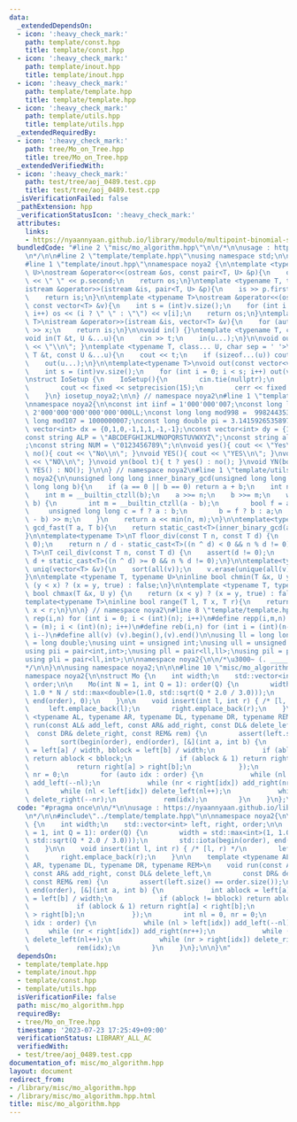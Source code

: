 ```yaml
---
data:
  _extendedDependsOn:
  - icon: ':heavy_check_mark:'
    path: template/const.hpp
    title: template/const.hpp
  - icon: ':heavy_check_mark:'
    path: template/inout.hpp
    title: template/inout.hpp
  - icon: ':heavy_check_mark:'
    path: template/template.hpp
    title: template/template.hpp
  - icon: ':heavy_check_mark:'
    path: template/utils.hpp
    title: template/utils.hpp
  _extendedRequiredBy:
  - icon: ':heavy_check_mark:'
    path: tree/Mo_on_Tree.hpp
    title: tree/Mo_on_Tree.hpp
  _extendedVerifiedWith:
  - icon: ':heavy_check_mark:'
    path: test/tree/aoj_0489.test.cpp
    title: test/tree/aoj_0489.test.cpp
  _isVerificationFailed: false
  _pathExtension: hpp
  _verificationStatusIcon: ':heavy_check_mark:'
  attributes:
    links:
    - https://nyaannyaan.github.io/library/modulo/multipoint-binomial-sum.hpp
  bundledCode: "#line 2 \"misc/mo_algorithm.hpp\"\n\n/*\n\nusage : https://nyaannyaan.github.io/library/modulo/multipoint-binomial-sum.hpp\n\
    \n*/\n\n#line 2 \"template/template.hpp\"\nusing namespace std;\n\n#include<bits/stdc++.h>\n\
    #line 1 \"template/inout.hpp\"\nnamespace noya2 {\n\ntemplate <typename T, typename\
    \ U>\nostream &operator<<(ostream &os, const pair<T, U> &p){\n    os << p.first\
    \ << \" \" << p.second;\n    return os;\n}\ntemplate <typename T, typename U>\n\
    istream &operator>>(istream &is, pair<T, U> &p){\n    is >> p.first >> p.second;\n\
    \    return is;\n}\n\ntemplate <typename T>\nostream &operator<<(ostream &os,\
    \ const vector<T> &v){\n    int s = (int)v.size();\n    for (int i = 0; i < s;\
    \ i++) os << (i ? \" \" : \"\") << v[i];\n    return os;\n}\ntemplate <typename\
    \ T>\nistream &operator>>(istream &is, vector<T> &v){\n    for (auto &x : v) is\
    \ >> x;\n    return is;\n}\n\nvoid in() {}\ntemplate <typename T, class... U>\n\
    void in(T &t, U &...u){\n    cin >> t;\n    in(u...);\n}\n\nvoid out() { cout\
    \ << \"\\n\"; }\ntemplate <typename T, class... U, char sep = ' '>\nvoid out(const\
    \ T &t, const U &...u){\n    cout << t;\n    if (sizeof...(u)) cout << sep;\n\
    \    out(u...);\n}\n\ntemplate<typename T>\nvoid out(const vector<vector<T>> &vv){\n\
    \    int s = (int)vv.size();\n    for (int i = 0; i < s; i++) out(vv[i]);\n}\n\
    \nstruct IoSetup {\n    IoSetup(){\n        cin.tie(nullptr);\n        ios::sync_with_stdio(false);\n\
    \        cout << fixed << setprecision(15);\n        cerr << fixed << setprecision(7);\n\
    \    }\n} iosetup_noya2;\n\n} // namespace noya2\n#line 1 \"template/const.hpp\"\
    \nnamespace noya2{\n\nconst int iinf = 1'000'000'007;\nconst long long linf =\
    \ 2'000'000'000'000'000'000LL;\nconst long long mod998 =  998244353;\nconst long\
    \ long mod107 = 1000000007;\nconst long double pi = 3.14159265358979323;\nconst\
    \ vector<int> dx = {0,1,0,-1,1,1,-1,-1};\nconst vector<int> dy = {1,0,-1,0,1,-1,-1,1};\n\
    const string ALP = \"ABCDEFGHIJKLMNOPQRSTUVWXYZ\";\nconst string alp = \"abcdefghijklmnopqrstuvwxyz\"\
    ;\nconst string NUM = \"0123456789\";\n\nvoid yes(){ cout << \"Yes\\n\"; }\nvoid\
    \ no(){ cout << \"No\\n\"; }\nvoid YES(){ cout << \"YES\\n\"; }\nvoid NO(){ cout\
    \ << \"NO\\n\"; }\nvoid yn(bool t){ t ? yes() : no(); }\nvoid YN(bool t){ t ?\
    \ YES() : NO(); }\n\n} // namespace noya2\n#line 1 \"template/utils.hpp\"\nnamespace\
    \ noya2{\n\nunsigned long long inner_binary_gcd(unsigned long long a, unsigned\
    \ long long b){\n    if (a == 0 || b == 0) return a + b;\n    int n = __builtin_ctzll(a);\n\
    \    int m = __builtin_ctzll(b);\n    a >>= n;\n    b >>= m;\n    while (a !=\
    \ b) {\n        int m = __builtin_ctzll(a - b);\n        bool f = a > b;\n   \
    \     unsigned long long c = f ? a : b;\n        b = f ? b : a;\n        a = (c\
    \ - b) >> m;\n    }\n    return a << min(n, m);\n}\n\ntemplate<typename T>\nT\
    \ gcd_fast(T a, T b){\n    return static_cast<T>(inner_binary_gcd(abs(a),abs(b)));\n\
    }\n\ntemplate<typename T>\nT floor_div(const T n, const T d) {\n    assert(d !=\
    \ 0);\n    return n / d - static_cast<T>((n ^ d) < 0 && n % d != 0);\n}\n\ntemplate<typename\
    \ T>\nT ceil_div(const T n, const T d) {\n    assert(d != 0);\n    return n /\
    \ d + static_cast<T>((n ^ d) >= 0 && n % d != 0);\n}\n\ntemplate<typename T> void\
    \ uniq(vector<T> &v){\n    sort(all(v));\n    v.erase(unique(all(v)),v.end());\n\
    }\n\ntemplate <typename T, typename U>\ninline bool chmin(T &x, U y) {\n    return\
    \ (y < x) ? (x = y, true) : false;\n}\n\ntemplate <typename T, typename U>\ninline\
    \ bool chmax(T &x, U y) {\n    return (x < y) ? (x = y, true) : false;\n}\n\n\
    template<typename T>\ninline bool range(T l, T x, T r){\n    return l <= x &&\
    \ x < r;\n}\n\n} // namespace noya2\n#line 8 \"template/template.hpp\"\n\n#define\
    \ rep(i,n) for (int i = 0; i < (int)(n); i++)\n#define repp(i,m,n) for (int i\
    \ = (m); i < (int)(n); i++)\n#define reb(i,n) for (int i = (int)(n-1); i >= 0;\
    \ i--)\n#define all(v) (v).begin(),(v).end()\n\nusing ll = long long;\nusing ld\
    \ = long double;\nusing uint = unsigned int;\nusing ull = unsigned long long;\n\
    using pii = pair<int,int>;\nusing pll = pair<ll,ll>;\nusing pil = pair<int,ll>;\n\
    using pli = pair<ll,int>;\n\nnamespace noya2{\n\n/*\u3000~ (. _________ . /)\u3000\
    */\n\n}\n\nusing namespace noya2;\n\n\n#line 10 \"misc/mo_algorithm.hpp\"\n\n\
    namespace noya2{\n\nstruct Mo {\n    int width;\n    std::vector<int> left, right,\
    \ order;\n\n    Mo(int N = 1, int Q = 1): order(Q) {\n        width = std::max<int>(1,\
    \ 1.0 * N / std::max<double>(1.0, std::sqrt(Q * 2.0 / 3.0)));\n        std::iota(begin(order),\
    \ end(order), 0);\n    }\n\n    void insert(int l, int r) { /* [l, r) */\n   \
    \     left.emplace_back(l);\n        right.emplace_back(r);\n    }\n\n    template\
    \ <typename AL, typename AR, typename DL, typename DR, typename REM>\n    void\
    \ run(const AL& add_left, const AR& add_right, const DL& delete_left,\n      \
    \  const DR& delete_right, const REM& rem) {\n        assert(left.size() == order.size());\n\
    \        sort(begin(order), end(order), [&](int a, int b) {\n            int ablock\
    \ = left[a] / width, bblock = left[b] / width;\n            if (ablock != bblock)\
    \ return ablock < bblock;\n            if (ablock & 1) return right[a] < right[b];\n\
    \            return right[a] > right[b];\n            });\n        int nl = 0,\
    \ nr = 0;\n        for (auto idx : order) {\n            while (nl > left[idx])\
    \ add_left(--nl);\n            while (nr < right[idx]) add_right(nr++);\n    \
    \        while (nl < left[idx]) delete_left(nl++);\n            while (nr > right[idx])\
    \ delete_right(--nr);\n            rem(idx);\n        }\n    }\n};\n\n}\n"
  code: "#pragma once\n\n/*\n\nusage : https://nyaannyaan.github.io/library/modulo/multipoint-binomial-sum.hpp\n\
    \n*/\n\n#include\"../template/template.hpp\"\n\nnamespace noya2{\n\nstruct Mo\
    \ {\n    int width;\n    std::vector<int> left, right, order;\n\n    Mo(int N\
    \ = 1, int Q = 1): order(Q) {\n        width = std::max<int>(1, 1.0 * N / std::max<double>(1.0,\
    \ std::sqrt(Q * 2.0 / 3.0)));\n        std::iota(begin(order), end(order), 0);\n\
    \    }\n\n    void insert(int l, int r) { /* [l, r) */\n        left.emplace_back(l);\n\
    \        right.emplace_back(r);\n    }\n\n    template <typename AL, typename\
    \ AR, typename DL, typename DR, typename REM>\n    void run(const AL& add_left,\
    \ const AR& add_right, const DL& delete_left,\n        const DR& delete_right,\
    \ const REM& rem) {\n        assert(left.size() == order.size());\n        sort(begin(order),\
    \ end(order), [&](int a, int b) {\n            int ablock = left[a] / width, bblock\
    \ = left[b] / width;\n            if (ablock != bblock) return ablock < bblock;\n\
    \            if (ablock & 1) return right[a] < right[b];\n            return right[a]\
    \ > right[b];\n            });\n        int nl = 0, nr = 0;\n        for (auto\
    \ idx : order) {\n            while (nl > left[idx]) add_left(--nl);\n       \
    \     while (nr < right[idx]) add_right(nr++);\n            while (nl < left[idx])\
    \ delete_left(nl++);\n            while (nr > right[idx]) delete_right(--nr);\n\
    \            rem(idx);\n        }\n    }\n};\n\n}\n"
  dependsOn:
  - template/template.hpp
  - template/inout.hpp
  - template/const.hpp
  - template/utils.hpp
  isVerificationFile: false
  path: misc/mo_algorithm.hpp
  requiredBy:
  - tree/Mo_on_Tree.hpp
  timestamp: '2023-07-23 17:25:49+09:00'
  verificationStatus: LIBRARY_ALL_AC
  verifiedWith:
  - test/tree/aoj_0489.test.cpp
documentation_of: misc/mo_algorithm.hpp
layout: document
redirect_from:
- /library/misc/mo_algorithm.hpp
- /library/misc/mo_algorithm.hpp.html
title: misc/mo_algorithm.hpp
---
```

